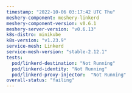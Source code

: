 ```yaml
---
timestamp: "2022-10-06 03:17:42 UTC Thu"
meshery-component: meshery-linkerd
meshery-component-version: v0.6.1
meshery-server-version: "v0.6.13"
k8s-distro: minikube
k8s-version: "v1.23.9"
service-mesh: Linkerd
service-mesh-version: "stable-2.12.1"
tests:
  pod/linkerd-destination: "Not Running"
  pod/linkerd-identity: "Not Running"
  pod/linkerd-proxy-injector:  "Not Running"
overall-status: "failing"
---
```

